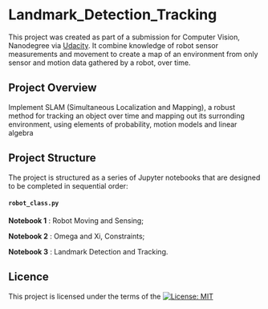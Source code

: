 # Landmark_Detection_Tracking
This project was created as part of a submission for Computer Vision, Nanodegree  via [Udacity](https://eu.udacity.com/course/computer-vision-nanodegree--nd891). It combine knowledge of robot sensor measurements and movement to create a map of an environment from only sensor and motion data gathered by a robot, over time.

## Project Overview
Implement SLAM (Simultaneous Localization and Mapping), a robust method for tracking an object over time and mapping out its surronding environment, using elements of probability, motion models and linear algebra 

## Project Structure
The project is structured as a series of Jupyter notebooks that are designed to be completed in sequential order:

#### `robot_class.py`
__Notebook 1__ : Robot Moving and Sensing;

__Notebook 2__ : Omega and Xi, Constraints;

__Notebook 3__ : Landmark Detection and Tracking.

## Licence
This project is licensed under the terms of the [![License: MIT](https://img.shields.io/badge/License-MIT-yellow.svg)](https://opensource.org/licenses/MIT)
